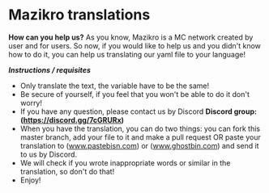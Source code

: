 # Mazikro translations


**__How can you help us?__**
As you know, Mazikro is a MC network created by user and for users.
So now, if you would like to help us and you didn't know how to do it, you can help us translating our yaml file to your language!

*__Instructions / requisites__*

- Only translate the text, the variable have to be the same!
- Be secure of yourself, if you feel that you won't be able to do it don't worry!
- If you have any question, please contact us by Discord **Discord group: (https://discord.gg/7cGRURx)**
- When you have the translation, you can do two things: you can fork this master branch, add your file to it and make a pull request OR paste your translation to (www.pastebisn.com) or (www.ghostbin.com) and send it to us by Discord.
- We will check if you wrote inappropriate words or similar in the translation, so don't do that!
- Enjoy!
